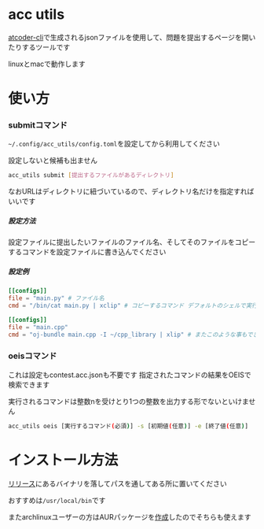 # acc utils

[atcoder-cli](https://github.com/Tatamo/atcoder-cli)で生成されるjsonファイルを使用して、問題を提出するページを開いたりするツールです

linuxとmacで動作します

# 使い方

### submitコマンド

`~/.config/acc_utils/config.toml`を設定してから利用してください

設定しないと候補も出ません

```bash
acc_utils submit [提出するファイルがあるディレクトリ]
```

なおURLはディレクトリに紐づいているので、ディレクトリ名だけを指定すればいいです

##### 設定方法

設定ファイルに提出したいファイルのファイル名、そしてそのファイルをコピーするコマンドを設定ファイルに書き込んでください

##### 設定例

```toml ~/.config/acc_utils/config.toml
[[configs]]
file = "main.py" # ファイル名
cmd = "/bin/cat main.py | xclip" # コピーするコマンド デフォルトのシェルで実行されます

[[configs]]
file = "main.cpp"
cmd = "oj-bundle main.cpp -I ~/cpp_library | xlip" # またこのような事もできます
```

### oeisコマンド

これは設定もcontest.acc.jsonも不要です
指定されたコマンドの結果をOEISで検索できます

実行されるコマンドは整数nを受けとり1つの整数を出力する形でないといけません

```bash
acc_utils oeis [実行するコマンド(必須)] -s [初期値(任意)] -e [終了値(任意)]
```

# インストール方法

[リリース](https://github.com/hidehic0/acc_utils/releases/latest)にあるバイナリを落してパスを通してある所に置いてください

おすすめは`/usr/local/bin`です

またarchlinuxユーザーの方はAURパッケージを[作成](https://aur.archlinux.org/packages/acc_utils-bin)したのでそちらも使えます
